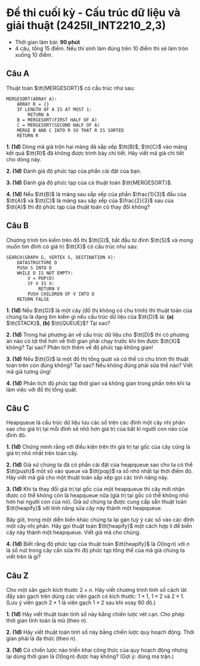 # Đề thi cuối kỳ - Cấu trúc dữ liệu và giải thuật (2425II_INT2210_2,3)
 - Thời gian làm bài: **90 phút**
 - 4 câu, tổng 15 điểm. Nếu thí sinh làm đúng trên 10 điểm thì sẽ làm tròn xuống 10 điểm.

## Câu A
Thuật toán $\tt{MERGESORT}$ có cấu trúc như sau:

```
MERGESORT(ARRAY A):
    ARRAY R = {}
    IF LENGTH OF A IS AT MOST 1:
        RETURN A
    B = MERGESORT(FIRST HALF OF A)
    C = MERGESORT(SECOND HALF OF A)
    MERGE B AND C INTO R SO THAT R IS SORTED
    RETURN R
```

**1. (1đ)** Dòng mã giả trộn hai mảng đã sắp xếp $\tt{B}$, $\tt{C}$ vào mảng kết quả $\tt{R}$ đã không được trình bày chi tiết. Hãy viết mã giả chi tiết cho dòng này.

**2. (1đ)** Đánh giá độ phức tạp của phần cài đặt của bạn.

**3. (1đ)** Đánh giá độ phức tạp của cả thuật toán $\tt{MERGESORT}$.

**4. (1đ)** Nếu $\tt{B}$ là mảng sau sắp xếp của phần $\frac{1}{3}$ đầu của $\tt{A}$ và $\tt{C}$ là mảng sau sắp xếp của $\frac{2}{3}$ sau của $\tt{A}$ thì độ phức tạp của thuật toán có thay đổi không?

## Câu B
Chương trình tìm kiếm trên đồ thị $\tt{G}$, bắt đầu từ đỉnh $\tt{S}$ và mong muốn tìm đỉnh có giá trị $\tt{X}$ có cấu trúc như sau:

```
SEARCH(GRAPH G, VERTEX S, DESTINATION X):
    DATASTRUCTURE D
    PUSH S INTO D
    WHILE D IS NOT EMPTY:
        V = POP(D)
        IF V IS X:
            RETURN V
        PUSH CHILDREN OF V INTO D
    RETURN FALSE
```

**1. (1đ)** Nếu $\tt{G}$ là một cây (đồ thị không có chu trình) thì thuật toán của chúng ta là dạng tìm kiếm gì nếu cấu trúc dữ liệu của $\tt{D}$ là: **(a)** $\tt{STACK}$, **(b)** $\tt{QUEUE}$? Tại sao?

**2. (1đ)** Trong hai phương án về cấu trúc dữ liệu cho $\tt{D}$ thì có phương án nào có lợi thế hơn về thời gian phải chạy trước khi tìm được $\tt{X}$ không? Tại sao? Phân tích thêm về độ phức tạp không gian!

**3. (1đ)** Nếu $\tt{G}$ là một đồ thị tổng quát và có thể có chu trình thì thuật toán trên còn đúng không? Tại sao? Nếu không đúng phải sửa thế nào? Viết mã giả tương ứng!

**4. (1đ)** Phân tích độ phức tạp thời gian và không gian trong phần trên khi ta làm việc với đồ thị tổng quát.

## Câu C
Heapqueue là cấu trúc dữ liệu lưu các số trên các đỉnh một cây nhị phân sao cho giá trị tại mỗi đỉnh sẽ nhỏ hơn giá trị của bất kì người con nào của đỉnh đó.

**1. (1đ)** Chứng minh rằng với điều kiện trên thì giá trị tại gốc của cây cũng là giá trị nhỏ nhất trên toàn cây.

**2. (1đ)** Giả sử chúng ta đã có phần cài đặt của heapqueue sao cho ta có thể $\tt{push}$ một số vào queue và $\tt{pop}$ ra số nhỏ nhất tại thời điểm đó. Hãy viết mã giả cho một thuật toán sắp xếp gọi các tính năng này.

**3. (1đ)** Khi ta thay đổi giá trị tại gốc của một heapqueue thì cây mới nhận được có thể không còn là heapqueue nữa (giá trị tại gốc có thể không nhỏ hơn hai người con của nó). Giả sử chúng ta được cung cấp sẵn thuật toán $\tt{heapify}$ với tính năng sửa cây này thành một heapqueue.

Bây giờ, trong một diễn biến khác chúng ta lại gán tuỳ ý các số vào các đỉnh một cây nhị phân. Hãy gọi thuật toán $\tt{heapify}$ một cách hợp lí để biến cây này thành một heapqueue. Viết giả mã cho chúng.

**4. (1đ)** Biết rằng độ phức tạp của thuật toán $\tt{heapify}$ là $O(\log n)$ với $n$ là số nút trong cây cần sửa thì độ phức tạp tổng thể của mã giả chúng ta viết trên là gì?

## Câu Z
Cho một sân gạch kích thước $2 \times n$. Hãy viết chương trình tính số cách lát đầy sân gạch trên dùng các viên gạch có kích thước: $1 \times 1$, $1 \times 2$ và $2 \times 1$. (Lưu ý viên gạch $2 \times 1$ là viên gạch $1 \times 2$ sau khi xoay 90 độ.)

**1. (1đ)** Hãy viết thuật toán tính số này bằng chiến lược vét cạn. Cho phép thời gian tính toán là mũ (theo $n$).

**2. (1đ)** Hãy viết thuật toán tính số này bằng chiến lược quy hoạch động. Thời gian phải là đa thức (theo $n$).

**3. (1đ)** Có chiến lược nào triển khai công thức của quy hoạch động nhưng lại dùng thời gian là $O(\log n)$ được hay không? (Gợi ý: dùng ma trận.)
